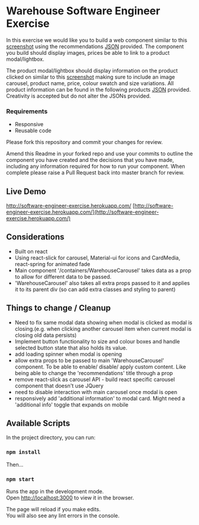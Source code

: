 # Warehouse Software Engineer Exercise

In this exercise we would like you to build a web component similar to this [screenshot](recommendations-screenshot.png) using the recommendations [JSON](data/recommendations.json) provided. The component you build should display images, prices be able to link to a product modal/lightbox.

The product modal/lightbox should display information on the product clicked on similar to this [screenshot](product-modal-screenshot.png) making sure to include an image carousel, product name, price, colour swatch and size variations. All product information can be found in the following products [JSON](data/product.json) provided. Creativity is accepted but do not alter the JSONs provided.

### Requirements
* Responsive
* Reusable code

Please fork this repository and commit your changes for review.

Amend this Readme in your forked repo and use your commits to outline the component you have created and the decisions that you have made, including any information required for how to run your component. When complete please raise a Pull Request back into master branch for review.

## Live Demo
http://software-engineer-exercise.herokuapp.com/
[http://software-engineer-exercise.herokuapp.com/](http://software-engineer-exercise.herokuapp.com/)

## Considerations

- Built on react
- Using react-slick for carousel, Material-ui for icons and CardMedia, react-spring for animated fade
- Main component '/containers/WarehouseCarousel' takes data as a prop to allow for different data to be passed.
- 'WarehouseCarousel' also takes all extra props passed to it and applies it to its parent div (so can add extra classes and styling to parent)

## Things to change / Cleanup

- Need to fix same modal data showing when modal is clicked as modal is closing.(e.g. when clicking another carousel item when current modal is closing old data persists)
- Implement button functionality to size and colour boxes and handle selected button state that also holds its value.
- add loading spinner when modal is opening 
- allow extra props to be passed to main 'WarehouseCarousel' component. To be able to enable/ disable/ apply custom content. Like being able to change the 'recommendations' title through a prop
- remove react-slick as carousel API - build react specific carousel component that doesn't use JQuery
- need to disable interaction with main carousel once modal is open
- responsively add 'additional information' to modal card. Might need a 'additional info' toggle that expands on mobile

## Available Scripts

In the project directory, you can run:

### `npm install`

Then...

### `npm start`

Runs the app in the development mode.<br />
Open [http://localhost:3000](http://localhost:3000) to view it in the browser.

The page will reload if you make edits.<br />
You will also see any lint errors in the console.
